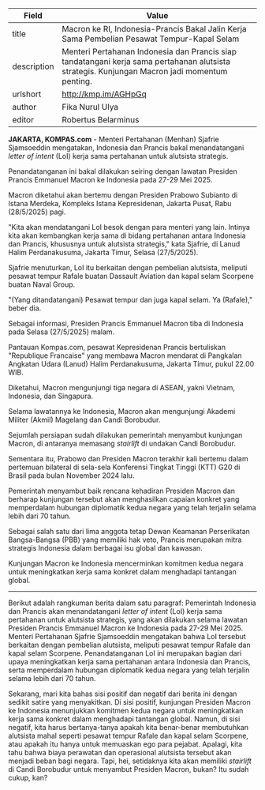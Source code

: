 | Field       | Value                                                       |
|-------------|-------------------------------------------------------------|
| title       | Macron ke RI, Indonesia-Prancis Bakal Jalin Kerja Sama Pembelian Pesawat Tempur-Kapal Selam |
| description | Menteri Pertahanan Indonesia dan Prancis siap tandatangani kerja sama pertahanan alutsista strategis. Kunjungan Macron jadi momentum penting. |
| urlshort    | http://kmp.im/AGHpGq |
| author      | Fika Nurul Ulya |
| editor      | Robertus Belarminus |

**JAKARTA, KOMPAS.com** - Menteri Pertahanan (Menhan) Sjafrie Sjamsoeddin mengatakan, Indonesia dan Prancis bakal menandatangani *letter of intent* (LoI) kerja sama pertahanan untuk alutsista strategis.

Penandatanganan ini bakal dilakukan seiring dengan lawatan Presiden Prancis Emmanuel Macron ke Indonesia pada 27-29 Mei 2025.

Macron diketahui akan bertemu dengan Presiden Prabowo Subianto di Istana Merdeka, Kompleks Istana Kepresidenan, Jakarta Pusat, Rabu (28/5/2025) pagi.

\"Kita akan mendatangani LoI besok dengan para menteri yang lain. Intinya kita akan kembangkan kerja sama di bidang pertahanan antara Indonesia dan Prancis, khususnya untuk alutsista strategis,\" kata Sjafrie, di Lanud Halim Perdanakusuma, Jakarta Timur, Selasa (27/5/2025).

Sjafrie menuturkan, LoI itu berkaitan dengan pembelian alutsista, meliputi pesawat tempur Rafale buatan Dassault Aviation dan kapal selam Scorpene buatan Naval Group.

\"(Yang ditandatangani) Pesawat tempur dan juga kapal selam. Ya (Rafale),\" beber dia.

Sebagai informasi, Presiden Prancis Emmanuel Macron tiba di Indonesia pada Selasa (27/5/2025) malam.

Pantauan Kompas.com, pesawat Kepresidenan Prancis bertuliskan \"Republique Francaise\" yang membawa Macron mendarat di Pangkalan Angkatan Udara (Lanud) Halim Perdanakusuma, Jakarta Timur, pukul 22.00 WIB.

Diketahui, Macron mengunjungi tiga negara di ASEAN, yakni Vietnam, Indonesia, dan Singapura.

Selama lawatannya ke Indonesia, Macron akan mengunjungi Akademi Militer (Akmil) Magelang dan Candi Borobudur.

Sejumlah persiapan sudah dilakukan pemerintah menyambut kunjungan Macron, di antaranya memasang *stairlift* di undakan Candi Borobudur.

Sementara itu, Prabowo dan Presiden Macron terakhir kali bertemu dalam pertemuan bilateral di sela-sela Konferensi Tingkat Tinggi (KTT) G20 di Brasil pada bulan November 2024 lalu.

Pemerintah menyambut baik rencana kehadiran Presiden Macron dan berharap kunjungan tersebut akan menghasilkan capaian konkret yang memperdalam hubungan diplomatik kedua negara yang telah terjalin selama lebih dari 70 tahun.

Sebagai salah satu dari lima anggota tetap Dewan Keamanan Perserikatan Bangsa-Bangsa (PBB) yang memiliki hak veto, Prancis merupakan mitra strategis Indonesia dalam berbagai isu global dan kawasan.

Kunjungan Macron ke Indonesia mencerminkan komitmen kedua negara untuk meningkatkan kerja sama konkret dalam menghadapi tantangan global.

---
Berikut adalah rangkuman berita dalam satu paragraf: Pemerintah Indonesia dan Prancis akan menandatangani *letter of intent* (LoI) kerja sama pertahanan untuk alutsista strategis, yang akan dilakukan selama lawatan Presiden Prancis Emmanuel Macron ke Indonesia pada 27-29 Mei 2025. Menteri Pertahanan Sjafrie Sjamsoeddin mengatakan bahwa LoI tersebut berkaitan dengan pembelian alutsista, meliputi pesawat tempur Rafale dan kapal selam Scorpene. Penandatanganan LoI ini merupakan bagian dari upaya meningkatkan kerja sama pertahanan antara Indonesia dan Prancis, serta memperdalam hubungan diplomatik kedua negara yang telah terjalin selama lebih dari 70 tahun.

Sekarang, mari kita bahas sisi positif dan negatif dari berita ini dengan sedikit satire yang menyakitkan. Di sisi positif, kunjungan Presiden Macron ke Indonesia menunjukkan komitmen kedua negara untuk meningkatkan kerja sama konkret dalam menghadapi tantangan global. Namun, di sisi negatif, kita harus bertanya-tanya apakah kita benar-benar membutuhkan alutsista mahal seperti pesawat tempur Rafale dan kapal selam Scorpene, atau apakah itu hanya untuk memuaskan ego para pejabat. Apalagi, kita tahu bahwa biaya perawatan dan operasional alutsista tersebut akan menjadi beban bagi negara. Tapi, hei, setidaknya kita akan memiliki *stairlift* di Candi Borobudur untuk menyambut Presiden Macron, bukan? Itu sudah cukup, kan?

